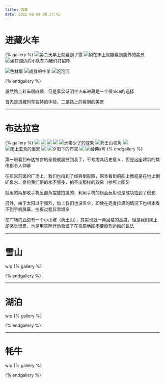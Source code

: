 ```yaml
---
title: 西藏
date: 2022-09-09 00:37:41
---
```


# 进藏火车

{% gallery %}
![第二天早上就看到了雪](https://pic.imgdb.cn/item/631a284716f2c2beb1c68d89.jpg)
![躺在床上就能看到窗外的美景](https://pic.imgdb.cn/item/631a29bb16f2c2beb1c8c775.jpg)
![坐在湖边的小队在向我们打招呼](https://pic.imgdb.cn/item/631a283f16f2c2beb1c680c1.jpg)

![色林厝](https://pic.imgdb.cn/item/631a28d016f2c2beb1c78e41.jpg)
![成群的牛羊](https://pic.imgdb.cn/item/631a283316f2c2beb1c66c15.jpg)
![沱沱河](https://pic.imgdb.cn/item/631a2c6a16f2c2beb1cbaaae.jpg)

{% endgallery %}

虽然路上转车很麻烦，但是事实证明坐火车进藏是一个很nice的选择

首先是进藏列车独特的体验，二是路上的看到的美景

---

# 布达拉宫
{% gallery %}
![](https://pic.imgdb.cn/item/631a1eee16f2c2beb1bb897d.jpg)
![](https://pic.imgdb.cn/item/631a1f1b16f2c2beb1bbb7fb.jpg)
![](https://pic.imgdb.cn/item/631a1f4216f2c2beb1bbdede.jpg)
![](https://pic.imgdb.cn/item/631a21e416f2c2beb1be8ef6.jpg)
![水带少了的效果](https://pic.imgdb.cn/item/631a269816f2c2beb1c3b47a.jpg)
![药王山视角](https://pic.imgdb.cn/item/631a265a16f2c2beb1c3591d.jpg)
![](https://pic.imgdb.cn/item/631a267716f2c2beb1c37df3.jpg)
![爬上去真的很累](https://pic.imgdb.cn/item/631a270516f2c2beb1c47450.jpg)
![](https://pic.imgdb.cn/item/631a265b16f2c2beb1c35a15.jpg)
![夕阳下的布宫](https://pic.imgdb.cn/item/631a2cb316f2c2beb1cbf8a3.jpg)
![](https://pic.imgdb.cn/item/631a266816f2c2beb1c3657a.jpg)
![经典s弯](https://pic.imgdb.cn/item/631a2c9816f2c2beb1cbdd83.jpg)
{% endgallery %}

第一眼看到布达拉宫的全貌就震撼到我了，不考虑其历史意义，但是这座建筑的雄伟都令人仰慕

在布宫前面的广场上，我们也拍到了经典倒影照，原本看到的网上教程是在地上倒矿泉水，奈何我们带的水不够多，拍不出那样的效果（参照上图5）

就用的两部收手机呈直角摆放拍摄的，利用手机的镜面反射也是成功拍到了倒影

另外，由于太阳过于强烈，加上我们也没带伞，即使在亮度拉满的情况下也根本看不到手机屏幕，拍摄过程异常艰辛

在广场的西边有一个小山坡（药王山），其实也就一两层楼的高度，但是我们爬上却感觉很累，也是用实际行动验证了在高原地区不要剧烈运动的说法

---

# 雪山
wip
{% gallery %}

{% endgallery %}



---

# 湖泊
wip
{% gallery %}

{% endgallery %}

---

# 牦牛

wip
{% gallery %}

{% endgallery %}